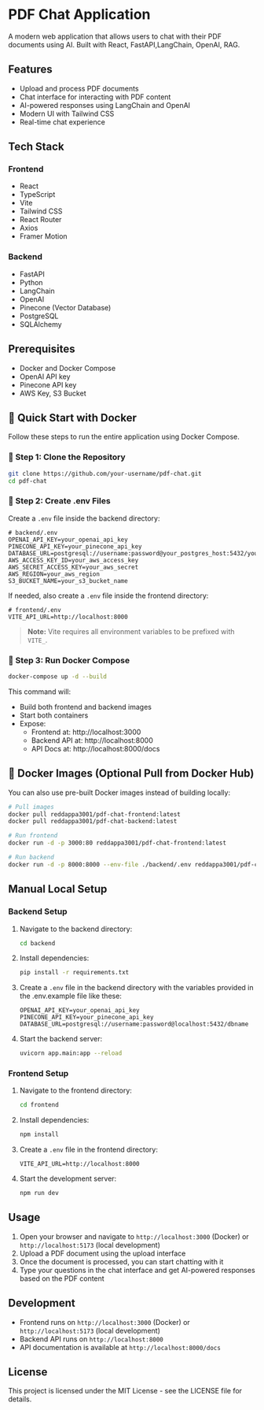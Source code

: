 # PDF Chat Application

A modern web application that allows users to chat with their PDF documents using AI. Built with React, FastAPI,LangChain, OpenAI, RAG.

## Features

- Upload and process PDF documents
- Chat interface for interacting with PDF content
- AI-powered responses using LangChain and OpenAI
- Modern UI with Tailwind CSS
- Real-time chat experience

## Tech Stack

### Frontend

- React
- TypeScript
- Vite
- Tailwind CSS
- React Router
- Axios
- Framer Motion

### Backend

- FastAPI
- Python
- LangChain
- OpenAI
- Pinecone (Vector Database)
- PostgreSQL
- SQLAlchemy

## Prerequisites

- Docker and Docker Compose
- OpenAI API key
- Pinecone API key
- AWS Key, S3 Bucket

## 🚀 Quick Start with Docker

Follow these steps to run the entire application using Docker Compose.

### 🔹 Step 1: Clone the Repository

```bash
git clone https://github.com/your-username/pdf-chat.git
cd pdf-chat
```

### 🔹 Step 2: Create .env Files

Create a `.env` file inside the backend directory:

```env
# backend/.env
OPENAI_API_KEY=your_openai_api_key
PINECONE_API_KEY=your_pinecone_api_key
DATABASE_URL=postgresql://username:password@your_postgres_host:5432/your_db
AWS_ACCESS_KEY_ID=your_aws_access_key
AWS_SECRET_ACCESS_KEY=your_aws_secret
AWS_REGION=your_aws_region
S3_BUCKET_NAME=your_s3_bucket_name
```

If needed, also create a `.env` file inside the frontend directory:

```env
# frontend/.env
VITE_API_URL=http://localhost:8000
```

> **Note:** Vite requires all environment variables to be prefixed with `VITE_`.

### 🔹 Step 3: Run Docker Compose

```bash
docker-compose up -d --build
```

This command will:

- Build both frontend and backend images
- Start both containers
- Expose:
  - Frontend at: http://localhost:3000
  - Backend API at: http://localhost:8000
  - API Docs at: http://localhost:8000/docs

## 🐳 Docker Images (Optional Pull from Docker Hub)

You can also use pre-built Docker images instead of building locally:

```bash
# Pull images
docker pull reddappa3001/pdf-chat-frontend:latest
docker pull reddappa3001/pdf-chat-backend:latest

# Run frontend
docker run -d -p 3000:80 reddappa3001/pdf-chat-frontend:latest

# Run backend
docker run -d -p 8000:8000 --env-file ./backend/.env reddappa3001/pdf-chat-backend:latest
```

## Manual Local Setup

### Backend Setup

1. Navigate to the backend directory:

   ```bash
   cd backend
   ```

2. Install dependencies:

   ```bash
   pip install -r requirements.txt
   ```

3. Create a `.env` file in the backend directory with the variables provided in the .env.example file like these:

   ```env
   OPENAI_API_KEY=your_openai_api_key
   PINECONE_API_KEY=your_pinecone_api_key
   DATABASE_URL=postgresql://username:password@localhost:5432/dbname
   ```

4. Start the backend server:
   ```bash
   uvicorn app.main:app --reload
   ```

### Frontend Setup

1. Navigate to the frontend directory:

   ```bash
   cd frontend
   ```

2. Install dependencies:

   ```bash
   npm install
   ```

3. Create a `.env` file in the frontend directory:

   ```env
   VITE_API_URL=http://localhost:8000
   ```

4. Start the development server:
   ```bash
   npm run dev
   ```

## Usage

1. Open your browser and navigate to `http://localhost:3000` (Docker) or `http://localhost:5173` (local development)
2. Upload a PDF document using the upload interface
3. Once the document is processed, you can start chatting with it
4. Type your questions in the chat interface and get AI-powered responses based on the PDF content

## Development

- Frontend runs on `http://localhost:3000` (Docker) or `http://localhost:5173` (local development)
- Backend API runs on `http://localhost:8000`
- API documentation is available at `http://localhost:8000/docs`

## License

This project is licensed under the MIT License - see the LICENSE file for details.
